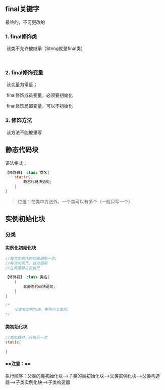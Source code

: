 ## final关键字

最终的，不可更改的

### 1. final修饰类

​	该类不允许被继承（String就是final类）

​	

### 2. final修饰变量

​	该变量为常量；

​	final修饰成员变量，必须要初始化

​	final修饰局部变量，可以不初始化



### 3. 修饰方法

​	该方法不能被重写





## 静态代码块

语法格式：

```java
【修饰符】 class 类名{
    static{
        静态代码块语句;
    }
}
```

> 位置：在类中方法外，一个类可以有多个（一般只写一个）







## 实例初始化块

### 分类

#### 实例化初始化块

```java
//每次实例化的时候调用一次;
//每次实例化，自动调用
//在构造器之前执行

【修饰符】 class 类名{
    {
        非静态代码块语句;
    }
}

/*
	父类有实例化块，先执行父类的;
*/

```



#### 类初始化块

```java
//类加载时，只执行一次
static{
    
}
```



#### ==注意：==

执行顺序：父类的类初始化块-->子类的类初始化块-->父类实例化块-->父类构造器-->子类实例化块-->子类构造器



